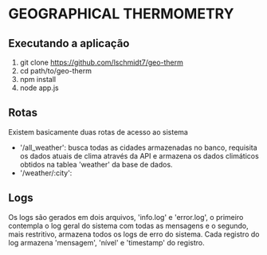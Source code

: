 # GEOGRAPHICAL THERMOMETRY

## Executando a aplicação

1. git clone https://github.com/lschmidt7/geo-therm
2. cd path/to/geo-therm
3. npm install
4. node app.js

## Rotas

Existem basicamente duas rotas de acesso ao sistema

- '/all_weather': busca todas as cidades armazenadas no banco, requisita os dados atuais de clima através da API e armazena os dados climáticos obtidos na tablea 'weather' da base de dados.
- '/weather/:city': 

## Logs 

Os logs são gerados em dois arquivos, 'info.log' e 'error.log', o primeiro contempla o log geral do sistema com todas as mensagens e o segundo, mais restritivo, armazena todos os logs de erro do sistema.
Cada registro do log armazena 'mensagem', 'nível' e 'timestamp' do registro.

